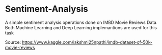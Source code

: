 # Sentiment-Analysis
A simple sentiment analysis operations done on IMBD Movie Reviews Data. Both Machine Learning and Deep Learning implemantions are used for this task

Source: https://www.kaggle.com/lakshmi25npathi/imdb-dataset-of-50k-movie-reviews
